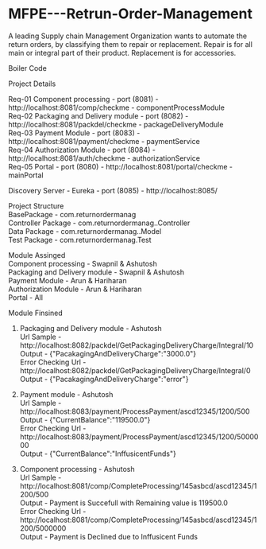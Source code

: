 # MFPE---Retrun-Order-Management
A leading Supply chain Management Organization wants to automate the return orders, by classifying them to repair or replacement. Repair is for all main or integral part of their product. Replacement is for accessories.   

Boiler Code  

Project Details  

Req-01 Component processing - port (8081) - http://localhost:8081/comp/checkme - componentProcessModule  
Req-02 Packaging and Delivery module - port (8082) - http://localhost:8081/packdel/checkme - packageDeliveryModule   
Req-03 Payment Module - port (8083) - http://localhost:8081/payment/checkme - paymentService    
Req-04 Authorization Module - port (8084) - http://localhost:8081/auth/checkme - authorizationService  
Req-05 Portal - port (8080) - http://localhost:8081/portal/checkme - mainPortal      

Discovery Server - Eureka - port (8085) - http://localhost:8085/    

Project Structure   
BasePackage - com.returnordermanag     
Controller Package - com.returnordermanag.<ServiceName>.Controller    
Data Package - com.returnordermanag.<ServiceName>.Model    
Test Package - com.returnordermanag.<ServiceName>Test   
  
     
Module Assinged  
Component processing - Swapnil & Ashutosh  
Packaging and Delivery module - Swapnil & Ashutosh  
Payment Module - Arun & Hariharan   
Authorization Module - Arun & Hariharan  
Portal - All  


Module Finsined    

1. Packaging and Delivery module - Ashutosh  
  Url Sample - http://localhost:8082/packdel/GetPackagingDeliveryCharge/Integral/10     
  Output - {"PacakagingAndDeliveryCharge":"3000.0"}   
  Error Checking 
        Url - http://localhost:8082/packdel/GetPackagingDeliveryCharge/Integral/0   
        Output - {"PacakagingAndDeliveryCharge":"error"}  
        
2. Payment module - Ashutosh  
  Url Sample - http://localhost:8083/payment/ProcessPayment/ascd12345/1200/500     
  Output - {"CurrentBalance":"119500.0"}   
  Error Checking 
        Url - http://localhost:8083/payment/ProcessPayment/ascd12345/1200/5000000   
        Output - {"CurrentBalance":"InffusicentFunds"}   

3. Component processing - Ashutosh    
  Url Sample - http://localhost:8081/comp/CompleteProcessing/145asbcd/ascd12345/1200/500       
  Output - Payment is Succefull with Remaining value is 119500.0      
  Error Checking 
        Url - http://localhost:8081/comp/CompleteProcessing/145asbcd/ascd12345/1200/5000000     
        Output - Payment is Declined due to Inffusicent Funds     





  
